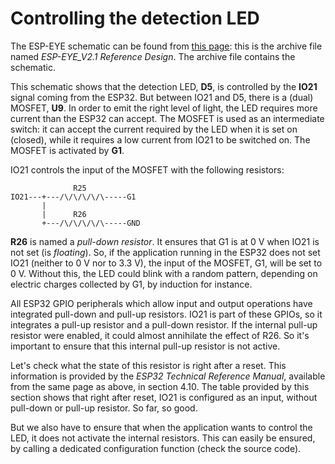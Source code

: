 # Controlling the detection LED

The ESP-EYE schematic can be found from [this page](https://www.espressif.com/en/support/documents/technical-documents): this is the archive file named *ESP-EYE_V2.1 Reference Design*. The archive file contains the schematic.

This schematic shows that the detection LED, **D5**, is controlled by the **IO21** signal coming from the ESP32. But between IO21 and D5, there is a (dual) MOSFET, **U9**. In order to emit the right level of light, the LED requires more current than the ESP32 can accept. The MOSFET is used as an intermediate switch: it can accept the current required by the LED when it is set on (closed), while it requires a low current from IO21 to be switched on. The MOSFET is activated by **G1**.

IO21 controls the input of the MOSFET with the following resistors:

```
              R25
IO21---+---/\/\/\/\/\-----G1
       |
       |      R26
       +---/\/\/\/\/\-----GND
```

**R26** is named a *pull-down resistor*. It ensures that G1 is at 0 V when IO21 is not set (is *floating*). So, if the application running in the ESP32 does not set IO21 (neither to 0 V nor to 3.3 V), the input of the MOSFET, G1, will be set to 0 V. Without this, the LED could blink with a random pattern, depending on electric charges collected by G1, by induction for instance.

All ESP32 GPIO peripherals which allow input and output operations have integrated pull-down and pull-up resistors. IO21 is part of these GPIOs, so it integrates a pull-up resistor and a pull-down resistor. If the internal pull-up resistor were enabled, it could almost annihilate the effect of R26. So it's important to ensure that this internal pull-up resistor is not active.

Let's check what the state of this resistor is right after a reset. This information is provided by the *ESP32 Technical Reference Manual*, available from the same page as above, in section 4.10. The table provided by this section shows that right after reset, IO21 is configured as an input, without pull-down or pull-up resistor. So far, so good.

But we also have to ensure that when the application wants to control the LED, it does not activate the internal resistors. This can easily be ensured, by calling a dedicated configuration function (check the source code).